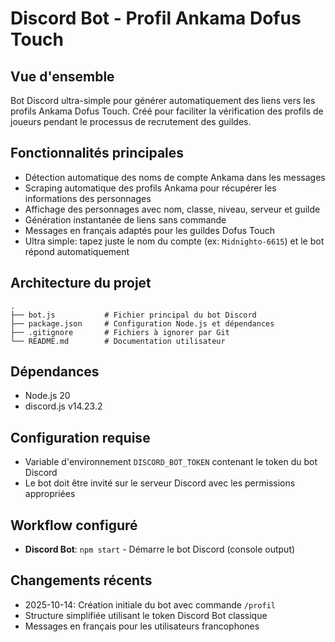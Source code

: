 # Discord Bot - Profil Ankama Dofus Touch

## Vue d'ensemble
Bot Discord ultra-simple pour générer automatiquement des liens vers les profils Ankama Dofus Touch. Créé pour faciliter la vérification des profils de joueurs pendant le processus de recrutement des guildes.

## Fonctionnalités principales
- Détection automatique des noms de compte Ankama dans les messages
- Scraping automatique des profils Ankama pour récupérer les informations des personnages
- Affichage des personnages avec nom, classe, niveau, serveur et guilde
- Génération instantanée de liens sans commande
- Messages en français adaptés pour les guildes Dofus Touch
- Ultra simple: tapez juste le nom du compte (ex: `Midnighto-6615`) et le bot répond automatiquement

## Architecture du projet
```
.
├── bot.js           # Fichier principal du bot Discord
├── package.json     # Configuration Node.js et dépendances
├── .gitignore       # Fichiers à ignorer par Git
└── README.md        # Documentation utilisateur
```

## Dépendances
- Node.js 20
- discord.js v14.23.2

## Configuration requise
- Variable d'environnement `DISCORD_BOT_TOKEN` contenant le token du bot Discord
- Le bot doit être invité sur le serveur Discord avec les permissions appropriées

## Workflow configuré
- **Discord Bot**: `npm start` - Démarre le bot Discord (console output)

## Changements récents
- 2025-10-14: Création initiale du bot avec commande `/profil`
- Structure simplifiée utilisant le token Discord Bot classique
- Messages en français pour les utilisateurs francophones
